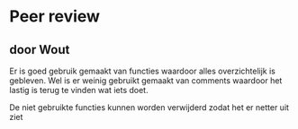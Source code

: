 # Peer review
## door Wout

Er is goed gebruik gemaakt van functies waardoor alles overzichtelijk is gebleven.
Wel is er weinig gebruikt gemaakt van comments waardoor het lastig is terug te vinden wat iets doet.

De niet gebruikte functies kunnen worden verwijderd zodat het er netter uit ziet
